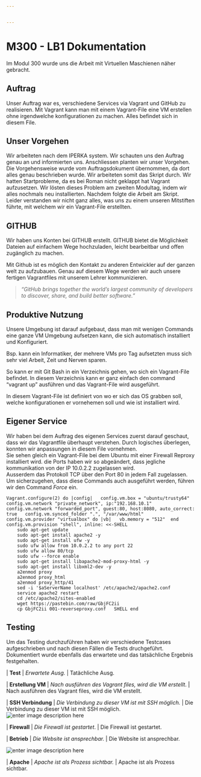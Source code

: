```yaml
---


---
```


<h1 id="m300---dokumentation">M300 - LB1 Dokumentation</h1>
<p>Im Modul 300 wurde uns die Arbeit mit Virtuellen Maschienen näher gebracht.</p>
<h2 id="auftrag">Auftrag</h2>
<p>Unser Auftrag war es, verschiedene Services via Vagrant und GitHub zu realisieren. Mit Vagrant kann man mit einem Vagrant-File eine VM erstellen ohne irgendwelche konfigurationen zu machen. Alles befindet sich in diesem File.</p>
<h2 id="unser-vorgehen">Unser Vorgehen</h2>
<p>Wir arbeiteten nach dem IPERKA system. Wir schauten uns den Auftrag genau an und informierten uns. Anschliessen planten wir unser Vorgehen. Die Vorgehensweise wurde vom Auftragsdokument übernommen, da dort alles genau beschrieben wurde. Wir arbeiteten somit das Skript durch. Wir hatten Startprobleme, da es bei Roman nicht geklappt hat Vagrant aufzusetzen. Wir lösten dieses Problem am zweiten Modultag, indem wir alles nochmals neu installierten. Nachdem folgte die Arbeit am Skript. Leider verstanden wir nicht ganz alles, was uns zu einem unseren Mitstiften führte, mit welchem wir ein Vagrant-File erstellten.</p>
<h2 id="github">GITHUB</h2>
<p>Wir haben uns Konten bei GITHUB erstellt. GITHUB bietet die Möglichkeit Dateien auf einfachem Wege hochzuladen, leicht bearbeitbar und offen zugänglich zu machen.</p>
<p>Mit Github ist es möglich den Kontakt zu anderen Entwickler auf der ganzen welt zu aufzubauen. Genau auf diesem Wege werden wir auch unsere fertigen Vagrantfiles mit unserem Lehrer kommunizieren.</p>
<blockquote>
<p><em>“GitHub brings together the world’s largest community of developers to discover, share, and build better software.”</em></p>
</blockquote>
<h2 id="produktive-nutzung">Produktive Nutzung</h2>
<p>Unsere Umgebung ist darauf aufgebaut, dass man mit wenigen Commands eine ganze VM Umgebung aufsetzen kann, die sich automatisch installiert und Konfiguriert.</p>
<p>Bsp. kann ein Informatiker, der mehrere VMs pro Tag aufsetzten muss sich sehr viel Arbeit, Zeit und Nerven sparen.</p>
<p>So kann er mit Git Bash in ein Verzeichnis gehen, wo sich ein Vagrant-File befindet. In diesem Verzeichnis kann er ganz einfach den command “vagrant up” ausführen und das Vagrant-File wird ausgeführt.</p>
<p>In diesem Vagrant-File ist definiert von wo er sich das OS grabben soll, welche konfigurationen er vornehemen soll und wie ist installiert wird.</p>
<h2 id="eigener-service">Eigener Service</h2>
<p>Wir haben bei dem Auftrag des eigenen Services zuerst darauf geschaut, dass wir das Vagrantfile überhaupt verstehen. Durch logisches überlegen, konnten wir anpassungen in diesem File vornehmen.<br>
Sie sehen gleich ein Vagrant-File bei dem Ubuntu mit einer Firewall Reproxy installiert wird. die Ports haben wir so abgeändert, dass jegliche kommunikation von der IP 10.0.2.2 zugelassen wird.<br>
Ausserdem das Protokoll TCP über den Port 80 in jedem Fall zugelassen.<br>
Um sicherzugehen, dass diese Commands auch ausgeführt werden, führen wir den Command <em>Force</em> ein.</p>
<pre><code>Vagrant.configure(2) do |config|   config.vm.box = "ubuntu/trusty64"   config.vm.network "private_network", ip:"192.168.10.1"   config.vm.network "forwarded_port", guest:80, host:8080, auto_correct: true   config.vm.synced_folder ".", "/var/www/html"  config.vm.provider "virtualbox" do |vb|   vb.memory = "512"  end   config.vm.provision "shell", inline: &lt;&lt;-SHELL
    sudo apt-get update
    sudo apt-get install apache2 -y
    sudo apt-get install ufw -y
    sudo ufw allow from 10.0.2.2 to any port 22
    sudo ufw allow 80/tcp
    sudo ufw --force enable
    sudo apt-get install libapache2-mod-proxy-html -y
    sudo apt-get install libxml2-dev -y
    a2enmod proxy
    a2enmod proxy_html
    a2enmod proxy_http/41
    sed -i '$aServerName localhost' /etc/apache2/apache2.conf
    service apache2 restart
    cd /etc/apache2/sites-enabled
    wget https://pastebin.com/raw/GbjFC2ii
    cp GbjFC2ii 001-reverseproxy.conf   SHELL end
</code></pre>
<h2 id="testing">Testing</h2>
<p>Um das Testing durchzuführen haben wir verschiedene Testcases aufgeschrieben und nach diesen Fällen die Tests druchgeführt.<br>
Dokumentiert wurde ebenfalls das erwartete und das tatsächliche Ergebnis festgehalten.</p>
<p>| 	<strong>Test</strong>	 | <em>Erwartete Ausg.</em> | Tatächliche Ausg.</p>
<p>| <strong>Erstellung VM</strong> | <em>Nach ausführen des Vagrant files, wird die VM erstellt</em>. | Nach ausführen des Vagrant files, wird die VM erstellt.<br>
<img src="https://perrone.myqnapcloud.com:450/share.cgi/187_Erstellun.PNG?ssid=02YbC2K&amp;fid=02YbC2K&amp;path=/&amp;filename=187_Erstellun.PNG&amp;openfolder=normal&amp;ep=" alt=""></p>
<p>| <strong>SSH Verbindung</strong> | <em>Die Verbindung zu dieser VM ist mit SSH möglich.</em> |  Die Verbindung zu dieser VM ist mit SSH möglich.<br>
<img src="https://perrone.myqnapcloud.com:450/share.cgi/187_ssh.PNG?ssid=02YbC2K&amp;fid=02YbC2K&amp;path=/&amp;filename=187_ssh.PNG&amp;openfolder=normal&amp;ep=" alt="enter image description here"></p>
<p>|  <strong>Firewall</strong>  | <em>Die Firewall ist gestartet</em>. | Die Firewall ist gestartet.<br>
<img src="https://perrone.myqnapcloud.com:450/share.cgi/187_test%20firewall.PNG?ssid=02YbC2K&amp;fid=02YbC2K&amp;path=/&amp;filename=187_test%20firewall.PNG&amp;openfolder=normal&amp;ep=" alt=""></p>
<p>|  <strong>Betrieb</strong>  |  <em>Die Website ist ansprechbar.</em>  |  Die Website ist ansprechbar.</p>
<p><img src="https://perrone.myqnapcloud.com:450/share.cgi/Capture.PNG?ssid=02YbC2K&amp;fid=02YbC2K&amp;path=%2F&amp;filename=Capture.PNG&amp;openfolder=normal&amp;ep=" alt="enter image description here"></p>
<p>|  <strong>Apache</strong>  |  <em>Apache ist als Prozess sichtbar.</em>  | Apache ist als Prozess sichtbar.<br>
<img src="https://perrone.myqnapcloud.com:450/share.cgi/187_Apache.PNG?ssid=02YbC2K&amp;fid=02YbC2K&amp;path=/&amp;filename=187_Apache.PNG&amp;openfolder=normal&amp;ep=" alt=""></p>
<p><img src="https://ssl.gstatic.com/ui/v1/icons/mail/images/cleardot.gif" alt=""></p>

